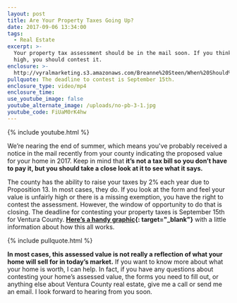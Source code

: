 ```yaml
---
layout: post
title: Are Your Property Taxes Going Up?
date: 2017-09-06 13:34:00
tags:
  - Real Estate
excerpt: >-
  Your property tax assessment should be in the mail soon. If you think it’s too
  high, you should contest it.
enclosure: >-
  http://vyralmarketing.s3.amazonaws.com/Breanne%20Steen/When%20Should%20You%20Contest%20Your%20Property%20Taxes%253F.mp4
pullquote: The deadline to contest is September 15th.
enclosure_type: video/mp4
enclosure_time:
use_youtube_image: false
youtube_alternate_image: /uploads/no-pb-3-1.jpg
youtube_code: FiUaM0rK4hw
---
```



{% include youtube.html %}

We’re nearing the end of summer, which means you've probably received a notice in the mail recently from your county indicating the proposed value for your home in 2017. Keep in mind that **it’s not a tax bill so you don’t have to pay it, but you should take a close look at it to see what it says.**

The county has the ability to raise your taxes by 2% each year due to Proposition 13. In most cases, they do. If you look at the form and feel your value is unfairly high or there is a missing exemption, you have the right to contest the assessment. However, the window of opportunity to do that is closing. The deadline for contesting your property taxes is September 15th for Ventura County. **[Here’s a handy graphic](http://www.ventura.org/assessment-appeals/filing-your-assessment-appeal#filingperiods){: target="_blank"}** with a little information about how this all works.

{% include pullquote.html %}

**In most cases, this assessed value is not really a reflection of what your home will sell for in today’s market.** If you want to know more about what your home is worth, I can help. In fact, if you have any questions about contesting your home’s assessed value, the forms you need to fill out, or anything else about Ventura County real estate, give me a call or send me an email. I look forward to hearing from you soon.